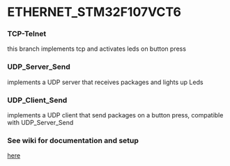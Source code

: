 # ETHERNET_STM32F107VCT6

### TCP-Telnet
this branch implements tcp and activates leds on button press

### UDP_Server_Send
implements a UDP server that receives packages and lights up Leds

### UDP_Client_Send
implements a UDP client that send packages on a button press, compatible with UDP_Server_Send




### See wiki for documentation and setup
[here](https://github.com/Lexxn0x3/ETHERNET_STM32F107VCT6/wiki)
